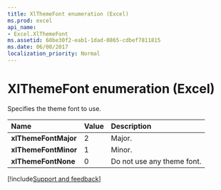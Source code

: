 ```yaml
---
title: XlThemeFont enumeration (Excel)
ms.prod: excel
api_name:
- Excel.XlThemeFont
ms.assetid: 60be30f2-eab1-1dad-0865-cdbef7811815
ms.date: 06/08/2017
localization_priority: Normal
---
```



# XlThemeFont enumeration (Excel)

Specifies the theme font to use.



|Name|Value|Description|
|:-----|:-----|:-----|
| **xlThemeFontMajor**|2|Major.|
| **xlThemeFontMinor**|1|Minor.|
| **xlThemeFontNone**|0|Do not use any theme font.|

[!include[Support and feedback](~/includes/feedback-boilerplate.md)]